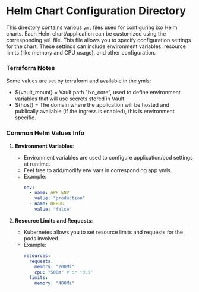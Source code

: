 # Helm Chart Configuration Directory

This directory contains various `yml` files used for configuring ixo Helm charts.
Each Helm chart/application can be customized using the corresponding `yml` file. This file allows you to specify configuration settings for the chart. These settings can include environment variables, resource limits (like memory and CPU usage), and other configuration.

### Terraform Notes
Some values are set by terraform and available in the ymls:
- ${vault_mount} = Vault path "ixo_core", used to define environment variables that will use secrets stored in Vault.
- ${host} = The domain where the application will be hosted and publically available (if the ingress is enabled), this is environment specific.

### Common Helm Values Info

1. **Environment Variables**:
    - Environment variables are used to configure application/pod settings at runtime.
    - Feel free to add/modify env vars in corresponding app ymls.
    - Example:
      ```yaml
      env:
        - name: APP_ENV
          value: "production"
        - name: DEBUG
          value: "false"
      ```

2. **Resource Limits and Requests**:
    - Kubernetes allows you to set resource limits and requests for the pods involved.
    - Example:
      ```yaml
      resources:
        requests:
          memory: "200Mi"
          cpu: "500m" # or "0.5"
        limits:
          memory: "400Mi"
      ```
